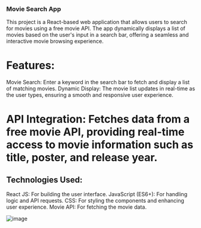 ### Movie Search App
This project is a React-based web application that allows users to search for movies using a free movie API. The app dynamically displays a list of movies based on the user's input in a search bar, offering a seamless and interactive movie browsing experience.

# Features:
Movie Search: Enter a keyword in the search bar to fetch and display a list of matching movies.
Dynamic Display: The movie list updates in real-time as the user types, ensuring a smooth and responsive user experience.
# API Integration: Fetches data from a free movie API, providing real-time access to movie information such as title, poster, and release year.
## Technologies Used:
React JS: For building the user interface.
JavaScript (ES6+): For handling logic and API requests.
CSS: For styling the components and enhancing user experience.
Movie API: For fetching the movie data.

![image](https://github.com/user-attachments/assets/a7abfe4b-267f-4893-881a-78de0decc20f)
